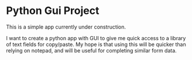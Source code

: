 # Python Gui Project

This is a simple app currently under construction.

I want to create a python app with GUI to give me quick access to a library of text fields for copy/paste. My hope is that using this will be quicker than relying on notepad, and will be useful for completing similar form data.
